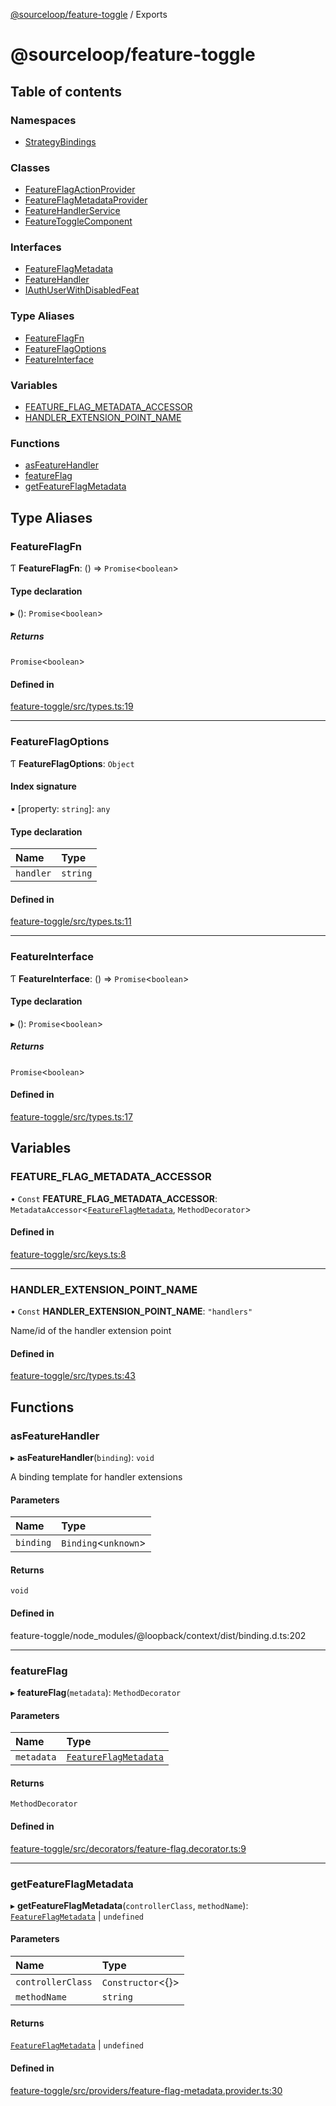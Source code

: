 [@sourceloop/feature-toggle](README.md) / Exports

# @sourceloop/feature-toggle

## Table of contents

### Namespaces

- [StrategyBindings](modules/StrategyBindings.md)

### Classes

- [FeatureFlagActionProvider](classes/FeatureFlagActionProvider.md)
- [FeatureFlagMetadataProvider](classes/FeatureFlagMetadataProvider.md)
- [FeatureHandlerService](classes/FeatureHandlerService.md)
- [FeatureToggleComponent](classes/FeatureToggleComponent.md)

### Interfaces

- [FeatureFlagMetadata](interfaces/FeatureFlagMetadata.md)
- [FeatureHandler](interfaces/FeatureHandler.md)
- [IAuthUserWithDisabledFeat](interfaces/IAuthUserWithDisabledFeat.md)

### Type Aliases

- [FeatureFlagFn](modules.md#featureflagfn)
- [FeatureFlagOptions](modules.md#featureflagoptions)
- [FeatureInterface](modules.md#featureinterface)

### Variables

- [FEATURE\_FLAG\_METADATA\_ACCESSOR](modules.md#feature_flag_metadata_accessor)
- [HANDLER\_EXTENSION\_POINT\_NAME](modules.md#handler_extension_point_name)

### Functions

- [asFeatureHandler](modules.md#asfeaturehandler)
- [featureFlag](modules.md#featureflag)
- [getFeatureFlagMetadata](modules.md#getfeatureflagmetadata)

## Type Aliases

### FeatureFlagFn

Ƭ **FeatureFlagFn**: () => `Promise`<`boolean`\>

#### Type declaration

▸ (): `Promise`<`boolean`\>

##### Returns

`Promise`<`boolean`\>

#### Defined in

[feature-toggle/src/types.ts:19](https://github.com/sourcefuse/loopback4-microservice-catalog/blob/53060ad88/packages/feature-toggle/src/types.ts#L19)

___

### FeatureFlagOptions

Ƭ **FeatureFlagOptions**: `Object`

#### Index signature

▪ [property: `string`]: `any`

#### Type declaration

| Name | Type |
| :------ | :------ |
| `handler` | `string` |

#### Defined in

[feature-toggle/src/types.ts:11](https://github.com/sourcefuse/loopback4-microservice-catalog/blob/53060ad88/packages/feature-toggle/src/types.ts#L11)

___

### FeatureInterface

Ƭ **FeatureInterface**: () => `Promise`<`boolean`\>

#### Type declaration

▸ (): `Promise`<`boolean`\>

##### Returns

`Promise`<`boolean`\>

#### Defined in

[feature-toggle/src/types.ts:17](https://github.com/sourcefuse/loopback4-microservice-catalog/blob/53060ad88/packages/feature-toggle/src/types.ts#L17)

## Variables

### FEATURE\_FLAG\_METADATA\_ACCESSOR

• `Const` **FEATURE\_FLAG\_METADATA\_ACCESSOR**: `MetadataAccessor`<[`FeatureFlagMetadata`](interfaces/FeatureFlagMetadata.md), `MethodDecorator`\>

#### Defined in

[feature-toggle/src/keys.ts:8](https://github.com/sourcefuse/loopback4-microservice-catalog/blob/53060ad88/packages/feature-toggle/src/keys.ts#L8)

___

### HANDLER\_EXTENSION\_POINT\_NAME

• `Const` **HANDLER\_EXTENSION\_POINT\_NAME**: ``"handlers"``

Name/id of the handler extension point

#### Defined in

[feature-toggle/src/types.ts:43](https://github.com/sourcefuse/loopback4-microservice-catalog/blob/53060ad88/packages/feature-toggle/src/types.ts#L43)

## Functions

### asFeatureHandler

▸ **asFeatureHandler**(`binding`): `void`

A binding template for handler extensions

#### Parameters

| Name | Type |
| :------ | :------ |
| `binding` | `Binding`<`unknown`\> |

#### Returns

`void`

#### Defined in

feature-toggle/node_modules/@loopback/context/dist/binding.d.ts:202

___

### featureFlag

▸ **featureFlag**(`metadata`): `MethodDecorator`

#### Parameters

| Name | Type |
| :------ | :------ |
| `metadata` | [`FeatureFlagMetadata`](interfaces/FeatureFlagMetadata.md) |

#### Returns

`MethodDecorator`

#### Defined in

[feature-toggle/src/decorators/feature-flag.decorator.ts:9](https://github.com/sourcefuse/loopback4-microservice-catalog/blob/53060ad88/packages/feature-toggle/src/decorators/feature-flag.decorator.ts#L9)

___

### getFeatureFlagMetadata

▸ **getFeatureFlagMetadata**(`controllerClass`, `methodName`): [`FeatureFlagMetadata`](interfaces/FeatureFlagMetadata.md) \| `undefined`

#### Parameters

| Name | Type |
| :------ | :------ |
| `controllerClass` | `Constructor`<{}\> |
| `methodName` | `string` |

#### Returns

[`FeatureFlagMetadata`](interfaces/FeatureFlagMetadata.md) \| `undefined`

#### Defined in

[feature-toggle/src/providers/feature-flag-metadata.provider.ts:30](https://github.com/sourcefuse/loopback4-microservice-catalog/blob/53060ad88/packages/feature-toggle/src/providers/feature-flag-metadata.provider.ts#L30)
